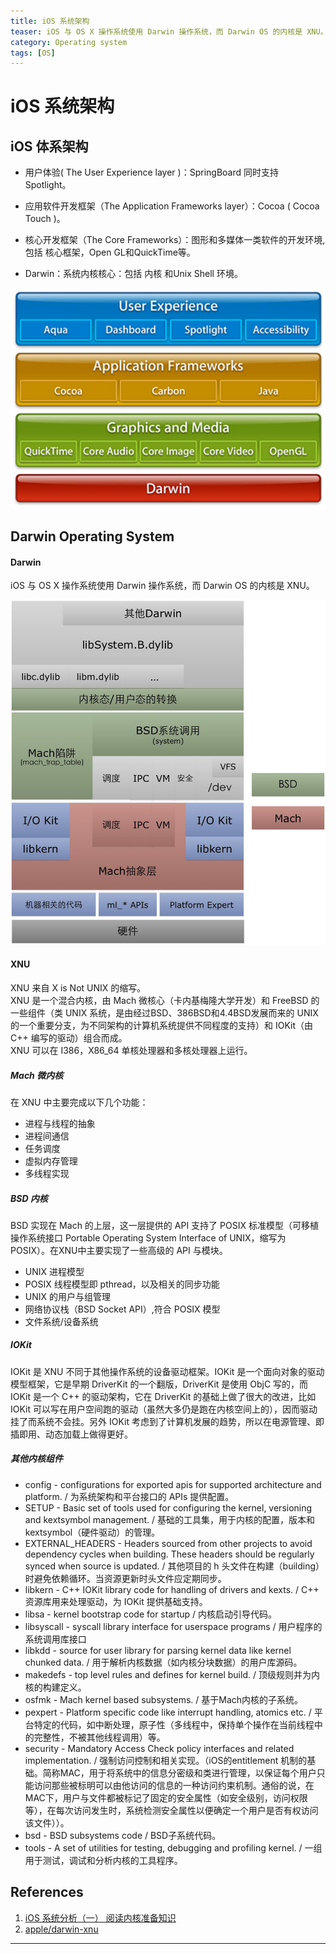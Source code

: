 ```yaml
---
title: iOS 系统架构
teaser: iOS 与 OS X 操作系统使用 Darwin 操作系统，而 Darwin OS 的内核是 XNU。
category: Operating system
tags: [OS]
---
```


# iOS 系统架构

## iOS 体系架构

* 用户体验( The User Experience layer )：SpringBoard 同时支持 Spotlight。

* 应用软件开发框架（The Application Frameworks layer）：Cocoa ( Cocoa Touch )。

* 核心开发框架（The Core Frameworks）：图形和多媒体一类软件的开发环境,包括 核心框架，Open GL和QuickTime等。

* Darwin：系统内核核心：包括 内核 和Unix Shell 环境。

![iOS_ar_layer](https://raw.githubusercontent.com/Nikolilol/xPictures/master/iOS_ar_layer.jpg)

## Darwin Operating System

#### Darwin
iOS 与 OS X 操作系统使用 Darwin 操作系统，而 Darwin OS 的内核是 XNU。

![iOS_Darwin](https://raw.githubusercontent.com/Nikolilol/xPictures/master/iOS_Darwin.jpg)

#### XNU
XNU 来自 X is Not UNIX 的缩写。</br>
XNU 是一个混合内核，由 Mach 微核心（卡内基梅隆大学开发）和 FreeBSD 的一些组件（类 UNIX 系统，是由经过BSD、386BSD和4.4BSD发展而来的 UNIX 的一个重要分支，为不同架构的计算机系统提供不同程度的支持）和 IOKit（由 C++ 编写的驱动）组合而成。</br>
XNU 可以在 I386，X86_64 单核处理器和多核处理器上运行。

##### Mach 微内核
在 XNU 中主要完成以下几个功能：

* 进程与线程的抽象
* 进程间通信
* 任务调度
* 虚拟内存管理
* 多线程实现

##### BSD 内核
BSD 实现在 Mach 的上层，这一层提供的 API 支持了 POSIX 标准模型（可移植操作系统接口 Portable Operating System Interface of UNIX，缩写为 POSIX）。在XNU中主要实现了一些高级的 API 与模块。

* UNIX 进程模型
* POSIX 线程模型即 pthread，以及相关的同步功能
* UNIX 的用户与组管理
* 网络协议栈（BSD Socket API）,符合 POSIX 模型
* 文件系统/设备系统

##### IOKit
IOKit 是 XNU 不同于其他操作系统的设备驱动框架。IOKit 是一个面向对象的驱动模型框架，它是早期 DriverKit 的一个翻版，DriverKit 是使用 ObjC 写的，而 IOKit 是一个 C++ 的驱动架构，它在 DriverKit 的基础上做了很大的改进，比如 IOKit 可以写在用户空间跑的驱动（虽然大多仍是跑在内核空间上的），因而驱动挂了而系统不会挂。另外 IOKit 考虑到了计算机发展的趋势，所以在电源管理、即插即用、动态加载上做得更好。

##### 其他内核组件

* config - configurations for exported apis for supported architecture and platform. / 为系统架构和平台接口的 APIs 提供配置。
* SETUP - Basic set of tools used for configuring the kernel, versioning and kextsymbol management. / 基础的工具集，用于内核的配置，版本和 kextsymbol（硬件驱动）的管理。
* EXTERNAL_HEADERS - Headers sourced from other projects to avoid dependency cycles when building. These headers should be regularly synced when source is updated. / 其他项目的 h 头文件在构建（building）时避免依赖循环。当资源更新时头文件应定期同步。
* libkern - C++ IOKit library code for handling of drivers and kexts. / C++ 资源库用来处理驱动，为 IOKit 提供基础支持。
* libsa - kernel bootstrap code for startup / 内核启动引导代码。
* libsyscall - syscall library interface for userspace programs / 用户程序的系统调用库接口
* libkdd - source for user library for parsing kernel data like kernel chunked data. / 用于解析内核数据（如内核分块数据）的用户库源码。
* makedefs - top level rules and defines for kernel build. / 顶级规则并为内核的构建定义。
* osfmk - Mach kernel based subsystems. / 基于Mach内核的子系统。
* pexpert - Platform specific code like interrupt handling, atomics etc. / 平台特定的代码，如中断处理，原子性（多线程中，保持单个操作在当前线程中的完整性，不被其他线程调用）等。
* security - Mandatory Access Check policy interfaces and related implementation. / 强制访问控制和相关实现。（iOS的entitlement 机制的基础。简称MAC，用于将系统中的信息分密级和类进行管理，以保证每个用户只能访问那些被标明可以由他访问的信息的一种访问约束机制。通俗的说，在MAC下，用户与文件都被标记了固定的安全属性（如安全级别，访问权限等），在每次访问发生时，系统检测安全属性以便确定一个用户是否有权访问该文件））。
* bsd - BSD subsystems code / BSD子系统代码。 
* tools - A set of utilities for testing, debugging and profiling kernel. / 一组用于测试，调试和分析内核的工具程序。



References
---
1. [iOS 系统分析（一） 阅读内核准备知识](http://blog.tingyun.com/web/article/detail/1134)
2. [apple/darwin-xnu](https://github.com/apple/darwin-xnu)

---





























